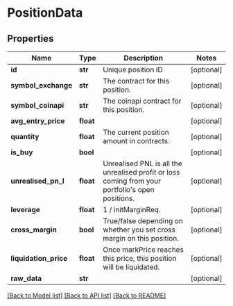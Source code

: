 # PositionData

## Properties
Name | Type | Description | Notes
------------ | ------------- | ------------- | -------------
**id** | **str** | Unique position ID | [optional] 
**symbol_exchange** | **str** | The contract for this position. | [optional] 
**symbol_coinapi** | **str** | The coinapi contract for this position. | [optional] 
**avg_entry_price** | **float** |  | [optional] 
**quantity** | **float** | The current position amount in contracts. | [optional] 
**is_buy** | **bool** |  | [optional] 
**unrealised_pn_l** | **float** | Unrealised PNL is all the unrealised profit or loss coming from your portfolio&#39;s open positions. | [optional] 
**leverage** | **float** | 1 / initMarginReq. | [optional] 
**cross_margin** | **bool** | True/false depending on whether you set cross margin on this position. | [optional] 
**liquidation_price** | **float** | Once markPrice reaches this price, this position will be liquidated. | [optional] 
**raw_data** | **str** |  | [optional] 

[[Back to Model list]](../README.md#documentation-for-models) [[Back to API list]](../README.md#documentation-for-api-endpoints) [[Back to README]](../README.md)


